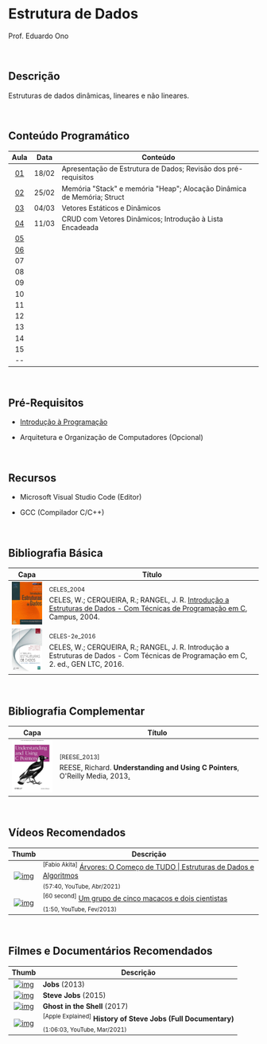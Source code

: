 # Estrutura de Dados

Prof. Eduardo Ono

<br>

## Descrição

Estruturas de dados dinâmicas, lineares e não lineares.

<br>

## Conteúdo Programático

| Aula | Data | Conteúdo |
| :-:  | :-:  | ---      |
| [01][] | 18/02 | Apresentação de Estrutura de Dados; Revisão dos pré-requisitos
| [02][] | 25/02 | Memória "Stack" e memória "Heap"; Alocação Dinâmica de Memória; Struct
| [03][] | 04/03 | Vetores Estáticos e Dinâmicos
| [04][] | 11/03 | CRUD com Vetores Dinâmicos; Introdução à Lista Encadeada
| [05][] |  |
| [06][] |  |
| 07 |  |
| 08 |  |
| 09 |  |
| 10 |  |
| 11 |  |
| 12 |  |
| 13 |  |
| 14 |  |
| 15 |  |
| -- |  |

[01]: ./aulas/README.md#aula-01
[02]: ./aulas/README.md#aula-02
[03]: ./aulas/README.md#aula-03
[04]: ./aulas/README.md#aula-04
[05]: #
[06]: #

<br>

## Pré-Requisitos

* [Introdução à Programação](https://github.com/eduardo-ono/Introducao-a-Programacao)

* Arquitetura e Organização de Computadores (Opcional)

<br>

## Recursos

* Microsoft Visual Studio Code (Editor)

* GCC (Compilador C/C++)

<br>

## Bibliografia Básica

| Capa | Título |
| :-:  | ---    |
| <img src="./referencias/capas/CELES_2004.jpg" alt="img" width="100px"> | <sup><a id="CELES_2004">CELES_2004</a></sup><br>CELES, W.; CERQUEIRA, R.; RANGEL, J. R. [Introdução a Estruturas de Dados - Com Técnicas de Programação em C](https://archive.org/details/introducaoaestruturadedados/), Campus, 2004.
| <img src="./referencias/capas/CELES-2e_2016.jpg" alt="img" width="100px"> | <sup><a id="CELES-2e_2016">CELES-2e_2016</a></sup><br>CELES, W.; CERQUEIRA, R.; RANGEL, J. R. Introdução a Estruturas de Dados - Com Técnicas de Programação em C, 2. ed., GEN LTC, 2016.

<br>

## Bibliografia Complementar

| Capa | Título |
| :-:  | ---    |
| <img src="./referencias/capas/REESE_2013.jpg" alt="img" width="100px"> | <sup id="REESE_2013">[REESE_2013]</sup><br>REESE, Richard. __Understanding and Using C Pointers__, O'Reilly Media, 2013[.](https://app.box.com/s/cbp98oofhokip0yki3gh7khz6zb6htgq)


<br>

## Vídeos Recomendados

| Thumb | Descrição |
| :-: | --- |
| [![img](https://img.youtube.com/vi/9GdesxWtOgs/default.jpg)](https://youtu.be/9GdesxWtOgs) | <sup>[Fabio Akita]</sup> [Árvores: O Começo de TUDO \| Estruturas de Dados e Algoritmos](https://www.youtube.com/watch?v=9GdesxWtOgs)<br><sub>(57:40, YouTube, Abr/2021)</sub>
| [![img](https://img.youtube.com/vi/ZAQtwFpkksw/default.jpg)](https://youtu.be/ZAQtwFpkksw) | <sup>[60 second]</sup> [Um grupo de cinco macacos e dois cientistas](https://www.youtube.com/watch?v=ZAQtwFpkksw)<br><sub>(1:50, YouTube, Fev/2013)</sub>

<br>

## Filmes e Documentários Recomendados

| Thumb | Descrição |
| :-: | --- |
| [![img](https://img.youtube.com/vi/SH1jKZwcS9Y/default.jpg)](https://youtu.be/SH1jKZwcS9Y) | __Jobs__ (2013)
| [![img](https://img.youtube.com/vi/aEr6K1bwIVs/default.jpg)](https://youtu.be/aEr6K1bwIVs) | __Steve Jobs__ (2015)
| [![img](https://img.youtube.com/vi/G4VmJcZR0Yg/default.jpg)](https://www.youtube.com/watch?v=G4VmJcZR0Yg) | __Ghost in the Shell__ (2017)
| [![img](https://img.youtube.com/vi/s4pVFLUlx8g/default.jpg)](https://youtu.be/s4pVFLUlx8g) | <sup>[Apple Explained]</sup> __History of Steve Jobs (Full Documentary)__<br><sub>(1:06:03, YouTube, Mar/2021)</sub>

<br>
